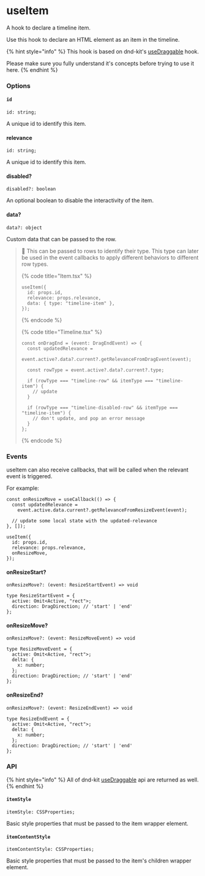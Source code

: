 # useItem

A hook to declare a timeline item.

Use this hook to declare an HTML element as an item in the timeline.

{% hint style="info" %}
This hook is based on dnd-kit's [useDraggable](https://docs.dndkit.com/api-documentation/draggable/usedraggable) hook.

Please make sure you fully understand it's concepts before trying to use it here.
{% endhint %}

### Options

#### `id`

```tsx
id: string;
```

A unique id to identify this item.

#### relevance

```tsx
id: string;
```

A unique id to identify this item.

#### disabled?

```tsx
disabled?: boolean
```

An optional boolean to disable the interactivity of the item.

#### data?

```tsx
data?: object
```

Custom data that can be passed to the row.

> 🧠 This can be passed to rows to identify their type. This type can later be used in the event callbacks to apply different behaviors to different row types.
>
> {% code title="Item.tsx" %}
>
> ```tsx
> useItem({
>   id: props.id,
>   relevance: props.relevance,
>   data: { type: "timeline-item" },
> });
> ```
>
> {% endcode %}
>
> {% code title="Timeline.tsx" %}
>
> ```tsx
> const onDragEnd = (event: DragEndEvent) => {
>   const updatedRelevance =
>     event.active?.data?.current?.getRelevanceFromDragEvent(event);
>
>   const rowType = event.active?.data?.current?.type;
>
>   if (rowType === "timeline-row" && itemType === "timeline-item") {
>     // update
>   }
>
>   if (rowType === "timeline-disabled-row" && itemType === "timeline-item") {
>     // don't update, and pop an error message
>   }
> };
> ```
>
> {% endcode %}

### Events

useItem can also receive callbacks, that will be called when the relevant event is triggered.

For example:

```tsx
const onResizeMove = useCallback(() => {
  const updatedRelevance =
    event.active.data.current?.getRelevanceFromResizeEvent(event);

  // update some local state with the updated-relevance
}, []);

useItem({
  id: props.id,
  relevance: props.relevance,
  onResizeMove,
});
```

#### onResizeStart?

```tsx
onResizeMove?: (event: ResizeStartEvent) => void
```

```tsx
type ResizeStartEvent = {
  active: Omit<Active, "rect">;
  direction: DragDirection; // 'start' | 'end'
};
```

#### onResizeMove?

```tsx
onResizeMove?: (event: ResizeMoveEvent) => void
```

```tsx
type ResizeMoveEvent = {
  active: Omit<Active, "rect">;
  delta: {
    x: number;
  };
  direction: DragDirection; // 'start' | 'end'
};
```

#### onResizeEnd?

```tsx
onResizeMove?: (event: ResizeEndEvent) => void
```

```tsx
type ResizeEndEvent = {
  active: Omit<Active, "rect">;
  delta: {
    x: number;
  };
  direction: DragDirection; // 'start' | 'end'
};
```

### API

{% hint style="info" %}
All of dnd-kit [useDraggable](https://docs.dndkit.com/api-documentation/draggable/usedraggable#properties) api are returned as well.
{% endhint %}

#### `itemStyle`

```tsx
itemStyle: CSSProperties;
```

Basic style properties that must be passed to the item wrapper element.

#### `itemContentStyle`

```tsx
itemContentStyle: CSSProperties;
```

Basic style properties that must be passed to the item's children wrapper element.
